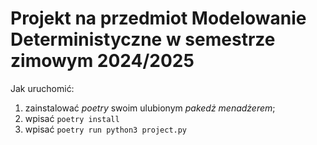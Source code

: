 # Projekt na przedmiot Modelowanie Deterministyczne w semestrze zimowym 2024/2025

Jak uruchomić:
1. zainstalować *poetry* swoim ulubionym *pakedż menadżerem*;
2. wpisać `poetry install` 
3. wpisać `poetry run python3 project.py`
